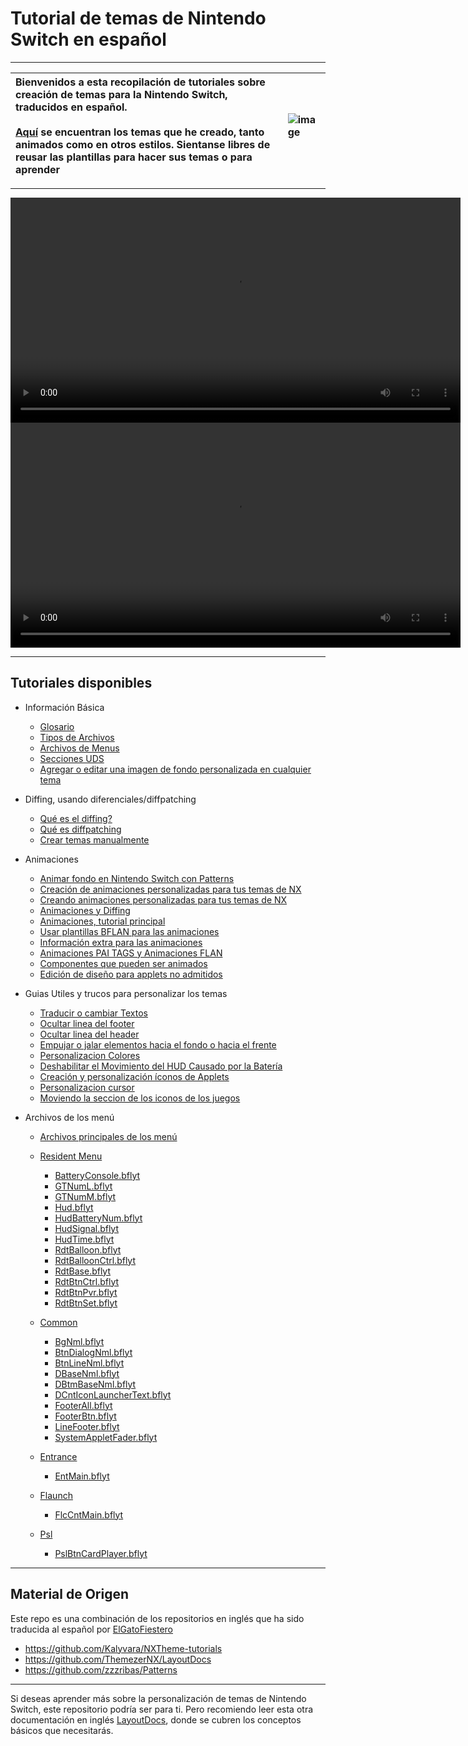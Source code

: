 # Tutorial de temas de Nintendo Switch en español


---



|  Bienvenidos a esta recopilación de tutoriales sobre creación de temas para la Nintendo Switch, traducidos en español. <br/><br/> [Aquí](/ElGatoFiestero/Layouts) se encuentran los temas que he creado, tanto animados como en otros estilos. Sientanse libres de reusar las plantillas para hacer sus temas o para aprender |  ![image](https://github.com/ElGatoFiestero/TutorialTemasNintendoSwitch/assets/159089859/0684b990-d772-4b15-a2c0-bbbb8bd34966)    |
| :------------ | :------------ |



---

<div align="center">
  <video src="https://github.com/ElGatoFiestero/TutorialTemasNintendoSwitch/assets/159089859/8bfd0f0a-0e1d-417a-8958-920b90d34ea0" width="720" />
</div>



  
 <div align="center">
  <video src="https://github.com/ElGatoFiestero/TutorialTemasNintendoSwitch/assets/159089859/9f55d734-84b4-4817-8354-d22b132e0529" width="720" />
</div>




---

## Tutoriales disponibles

- Información Básica
  - [Glosario](/docs/definitions.md#diffing-diffed-json) 
  - [Tipos de Archivos](/docs/guide/filetypes.md#szs-files) 
  - [Archivos de Menus](/docs/menu-docs/index.md)
  - [Secciones UDS](/docs/guide/layouts/usd-sections.md) 
  - [Agregar o editar una imagen de fondo personalizada en cualquier tema](/layouts/custom-bg.md)

- Diffing, usando diferenciales/diffpatching
  - [Qué es el diffing?](/docs/guide/diffpatch/index.md)
  - [Qué es diffpatching](/docs/guide/diffpatch/diff-example.md)
  - [Crear temas manualmente](/docs/guide/manualszs/index.md)

- Animaciones
  - [Animar fondo en Nintendo Switch con Patterns](/PatternsTraducido.md)
  - [Creación de animaciones personalizadas para tus temas de NX](/anims/tuto_anims.md)
  - [Creando animaciones personalizadas para tus temas de NX](/docs/guide/animations/index.md)
  - [Animaciones y Diffing](/docs/guide/animations/refresher.md)
  - [Animaciones, tutorial principal](/docs/guide/animations/main-tutorial.md)
  - [Usar plantillas BFLAN para las animaciones](/docs/guide/animations/anim-templates.md)
  - [Información extra para las animaciones](/docs/guide/animations/going-further.md)
  - [Animaciones PAI TAGS y Animaciones FLAN](/docs/guide/animations/paitags-and-targets.md)
  - [Componentes que pueden ser animados](/docs/guide/animations/szs-bflyt-bflan.md)
  - [Edición de diseño para applets no admitidos](/layouts/uns_applets/uns_applets.md)
    
- Guias Utiles y trucos para personalizar los temas

  - [Traducir o cambiar Textos](/docs/custom-messages.md)
  - [Ocultar linea del footer](/docs/guide/examples/hide-footer-line/index.md)
  - [Ocultar linea del header](/docs/guide/examples/hide-header-lines/index.md)
  - [Empujar o jalar elementos hacia el fondo o hacia el frente](/docs/guide/examples/pull-push-front-back/index.md)
  - [Personalizacion Colores](/docs/guide/examples/custom-element-colors/index.md)
  - [Deshabilitar el Movimiento del HUD Causado por la Batería](/docs/guide/examples/disabling-clock-movement-caused-by-battery/index.md)
  - [Creación y personalización íconos de Applets](/docs/guide/examples/custom-applet-icons/index.md)
  - [Personalizacion cursor](/docs/guide/examples/custom-cursor/index.md)
  - [Moviendo la seccion de los iconos de los juegos](/docs/guide/examples/stationary-game-icons/index.md)

- Archivos de los menú
  - [Archivos principales de los menú ](/docs/menu-docs/index.md)
  - [Resident Menu ](/docs/menu-docs/menus/ResidentMenu/index.md)
    - [BatteryConsole.bflyt](/docs/menu-docs/menus/ResidentMenu/BatteryConsole.bflyt/index.md)
    - [GTNumL.bflyt](/docs/menu-docs/menus/ResidentMenu/GTNumL.bflyt/index.md)
    - [GTNumM.bflyt](/docs/menu-docs/menus/ResidentMenu/GTNumM.bflyt/index.md)
    - [Hud.bflyt](/docs/menu-docs/menus/ResidentMenu/Hud.bflyt/index.md)
    - [HudBatteryNum.bflyt](/docs/menu-docs/menus/ResidentMenu/HudBatteryNum.bflyt/index.md)
    - [HudSignal.bflyt](/docs/menu-docs/menus/ResidentMenu/HudSignal.bflyt/index.md)
    - [HudTime.bflyt](/docs/menu-docs/menus/ResidentMenu/HudTime.bflyt/index.md)
    - [RdtBalloon.bflyt](/docs/menu-docs/menus/ResidentMenu/RdtBalloon.bflyt/index.md)
    - [RdtBalloonCtrl.bflyt](/docs/menu-docs/menus/ResidentMenu/RdtBalloonCtrl.bflyt/index.md)
    - [RdtBase.bflyt](/docs/menu-docs/menus/ResidentMenu/RdtBase.bflyt.md)
    - [RdtBtnCtrl.bflyt](/docs/menu-docs/menus/ResidentMenu/RdtBtnCtrl.bflyt/index.md)
    - [RdtBtnPvr.bflyt](/docs/menu-docs/menus/ResidentMenu/RdtBtnPvr.bflyt/index.md)
    - [RdtBtnSet.bflyt](/docs/menu-docs/menus/ResidentMenu/RdtBtnSet.bflyt/index.md)

  - [Common](/docs/menu-docs/menus/common/index.md)
    - [BgNml.bflyt](/docs/menu-docs/menus/common/BgNml.bflyt/index.md)
    - [BtnDialogNml.bflyt](/docs/menu-docs/menus/common/BtnDialogNml.bflyt/index.md)
    - [BtnLineNml.bflyt](/docs/menu-docs/menus/common/BtnLineNml.bflyt/index.md)
    - [DBaseNml.bflyt](/docs/menu-docs/menus/common/DBaseNml.bflyt/index.md)
    - [DBtmBaseNml.bflyt](/docs/menu-docs/menus/common/DBtmBaseNml.bflyt/index.md)
    - [DCntIconLauncherText.bflyt](/docs/menu-docs/menus/common/DCntIconLauncherText.bflyt/index.md)
    - [FooterAll.bflyt](/docs/menu-docs/menus/common/FooterAll.bflyt/index.md)
    - [FooterBtn.bflyt](/docs/menu-docs/menus/common/FooterBtn.bflyt/index.md)
    - [LineFooter.bflyt](/docs/menu-docs/menus/common/LineFooter.bflyt/index.md)
    - [SystemAppletFader.bflyt](/docs/menu-docs/menus/common/SystemAppletFader.bflyt/index.md)

  - [Entrance](/docs/menu-docs/menus/Entrance/index.md) 
    -  [EntMain.bflyt](/docs/menu-docs/menus/Entrance/EntMain.bflyt.md)

  - [Flaunch](/docs/menu-docs/menus/Flaunch/index.md) 
      - [FlcCntMain.bflyt](/docs/menu-docs/menus/Flaunch/FlcCntMain.bflyt.md)
  
  - [Psl](/docs/menu-docs/menus/Psl/index.md) 
    - [PslBtnCardPlayer.bflyt](/docs/menu-docs/menus/Psl/PslBtnCardPlayer.bflyt/index.md)



---

## Material de Origen

Este repo es una combinación de los repositorios en inglés que ha sido traducida al español por [ElGatoFiestero](https://www.youtube.com/@RevistaElGatoFiestero)
- https://github.com/Kalyvara/NXTheme-tutorials
- https://github.com/ThemezerNX/LayoutDocs
- https://github.com/zzzribas/Patterns

---

Si deseas aprender más sobre la personalización de temas de Nintendo Switch, este repositorio podría ser para ti. Pero recomiendo leer esta otra documentación en inglés [LayoutDocs](https://layoutdocs.themezer.net), donde se cubren los conceptos básicos que necesitarás.

